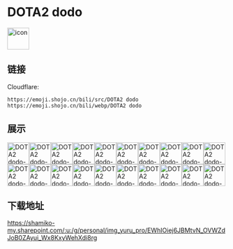 # DOTA2 dodo
<img src="https://emoji.shojo.cn/bili/src/DOTA2 dodo/icon.png" width="50" height="50" alt="icon">

## 链接
Cloudflare:
```
https://emoji.shojo.cn/bili/src/DOTA2 dodo
https://emoji.shojo.cn/bili/webp/DOTA2 dodo
```
## 展示
<img src="https://emoji.shojo.cn/bili/src/DOTA2 dodo/DOTA2 dodo-吃面.png" width="50" height="50" alt="DOTA2 dodo-吃面"><img src="https://emoji.shojo.cn/bili/src/DOTA2 dodo/DOTA2 dodo-酬勤.png" width="50" height="50" alt="DOTA2 dodo-酬勤"><img src="https://emoji.shojo.cn/bili/src/DOTA2 dodo/DOTA2 dodo-大爱心眼.png" width="50" height="50" alt="DOTA2 dodo-大爱心眼"><img src="https://emoji.shojo.cn/bili/src/DOTA2 dodo/DOTA2 dodo-大笑.png" width="50" height="50" alt="DOTA2 dodo-大笑"><img src="https://emoji.shojo.cn/bili/src/DOTA2 dodo/DOTA2 dodo-盖小被.png" width="50" height="50" alt="DOTA2 dodo-盖小被"><img src="https://emoji.shojo.cn/bili/src/DOTA2 dodo/DOTA2 dodo-鼓掌.png" width="50" height="50" alt="DOTA2 dodo-鼓掌"><img src="https://emoji.shojo.cn/bili/src/DOTA2 dodo/DOTA2 dodo-僵住.png" width="50" height="50" alt="DOTA2 dodo-僵住"><img src="https://emoji.shojo.cn/bili/src/DOTA2 dodo/DOTA2 dodo-紧张.png" width="50" height="50" alt="DOTA2 dodo-紧张"><img src="https://emoji.shojo.cn/bili/src/DOTA2 dodo/DOTA2 dodo-卡兵了.png" width="50" height="50" alt="DOTA2 dodo-卡兵了"><img src="https://emoji.shojo.cn/bili/src/DOTA2 dodo/DOTA2 dodo-开心.png" width="50" height="50" alt="DOTA2 dodo-开心"><img src="https://emoji.shojo.cn/bili/src/DOTA2 dodo/DOTA2 dodo-哭哭.png" width="50" height="50" alt="DOTA2 dodo-哭哭"><img src="https://emoji.shojo.cn/bili/src/DOTA2 dodo/DOTA2 dodo-愣住.png" width="50" height="50" alt="DOTA2 dodo-愣住"><img src="https://emoji.shojo.cn/bili/src/DOTA2 dodo/DOTA2 dodo-两眼一黑.png" width="50" height="50" alt="DOTA2 dodo-两眼一黑"><img src="https://emoji.shojo.cn/bili/src/DOTA2 dodo/DOTA2 dodo-牛牛.png" width="50" height="50" alt="DOTA2 dodo-牛牛"><img src="https://emoji.shojo.cn/bili/src/DOTA2 dodo/DOTA2 dodo-上分.png" width="50" height="50" alt="DOTA2 dodo-上分"><img src="https://emoji.shojo.cn/bili/src/DOTA2 dodo/DOTA2 dodo-生气.png" width="50" height="50" alt="DOTA2 dodo-生气"><img src="https://emoji.shojo.cn/bili/src/DOTA2 dodo/DOTA2 dodo-省略号.png" width="50" height="50" alt="DOTA2 dodo-省略号"><img src="https://emoji.shojo.cn/bili/src/DOTA2 dodo/DOTA2 dodo-问号.png" width="50" height="50" alt="DOTA2 dodo-问号"><img src="https://emoji.shojo.cn/bili/src/DOTA2 dodo/DOTA2 dodo-阴险坏笑.png" width="50" height="50" alt="DOTA2 dodo-阴险坏笑"><img src="https://emoji.shojo.cn/bili/src/DOTA2 dodo/DOTA2 dodo-自闭.png" width="50" height="50" alt="DOTA2 dodo-自闭">

## 下载地址

https://shamiko-my.sharepoint.com/:u:/g/personal/img_yuru_pro/EWhIOiej6JBMtvN_OVWZdJoB0ZAyui_Wx8KxyWehXdi8rg